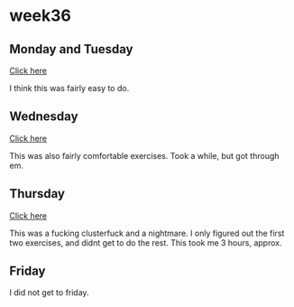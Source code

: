 # week36

## Monday and Tuesday ##

[Click here](https://github.com/Aeydin24/week36/tree/master/monday-and-thursday)

I think this was fairly easy to do.

## Wednesday ## 

[Click here](https://github.com/Aeydin24/week36/tree/master/wednesday)

This was also fairly comfortable exercises. Took a while, but got through em.

## Thursday ## 

[Click here](https://github.com/Aeydin24/week36/tree/master/Thursday)

This was a fucking clusterfuck and a nightmare. I only figured out the first two exercises, and didnt get to do the rest. This took me 3 hours, approx. 

## Friday ## 

I did not get to friday.
